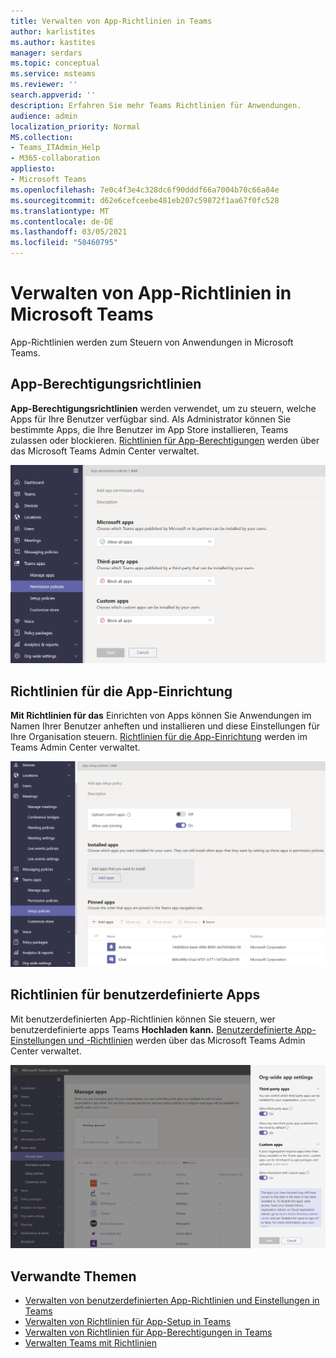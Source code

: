 ```yaml
---
title: Verwalten von App-Richtlinien in Teams
author: karlistites
ms.author: kastites
manager: serdars
ms.topic: conceptual
ms.service: msteams
ms.reviewer: ''
search.appverid: ''
description: Erfahren Sie mehr Teams Richtlinien für Anwendungen.
audience: admin
localization_priority: Normal
MS.collection:
- Teams_ITAdmin_Help
- M365-collaboration
appliesto:
- Microsoft Teams
ms.openlocfilehash: 7e0c4f3e4c328dc6f90dddf66a7004b70c66a84e
ms.sourcegitcommit: d62e6cefceebe481eb207c59872f1aa67f0fc528
ms.translationtype: MT
ms.contentlocale: de-DE
ms.lasthandoff: 03/05/2021
ms.locfileid: "50460795"
---
```

# <a name="manage-app-policies-in-microsoft-teams"></a>Verwalten von App-Richtlinien in Microsoft Teams

App-Richtlinien werden zum Steuern von Anwendungen in Microsoft Teams.

## <a name="app-permission-policies"></a>App-Berechtigungsrichtlinien

**App-Berechtigungsrichtlinien** werden verwendet, um zu steuern, welche Apps für Ihre Benutzer verfügbar sind. Als Administrator können Sie bestimmte Apps, die Ihre Benutzer im App Store installieren, Teams zulassen oder blockieren. [Richtlinien für App-Berechtigungen](teams-app-permission-policies.md) werden über das Microsoft Teams Admin Center verwaltet.

![Screenshot der App-Berechtigungsrichtlinie.](media/app-permission-policy.png)

## <a name="app-setup-policies"></a>Richtlinien für die App-Einrichtung

**Mit Richtlinien für das** Einrichten von Apps können Sie Anwendungen im Namen Ihrer Benutzer anheften und installieren und diese Einstellungen für Ihre Organisation steuern. [Richtlinien für die App-Einrichtung](teams-app-setup-policies.md) werden im Teams Admin Center verwaltet.

![Screenshot der App-Setuprichtlinie im Teams Admin Center.](media/app-setup-policy.png)

## <a name="custom-app-policies"></a>Richtlinien für benutzerdefinierte Apps

Mit benutzerdefinierten App-Richtlinien können Sie steuern, wer benutzerdefinierte apps Teams **Hochladen kann.** [Benutzerdefinierte App-Einstellungen und -Richtlinien](teams-custom-app-policies-and-settings.md) werden über das Microsoft Teams Admin Center verwaltet.

![Screenshot einer benutzerdefinierten App-Richtlinie.](media/custom-app-policy.png)

## <a name="related-topics"></a>Verwandte Themen

* [Verwalten von benutzerdefinierten App-Richtlinien und Einstellungen in Teams](teams-custom-app-policies-and-settings.md)
* [Verwalten von Richtlinien für App-Setup in Teams](teams-app-setup-policies.md)
* [Verwalten von Richtlinien für App-Berechtigungen in Teams](teams-app-permission-policies.md)
* [Verwalten Teams mit Richtlinien](manage-teams-with-policies.md)
